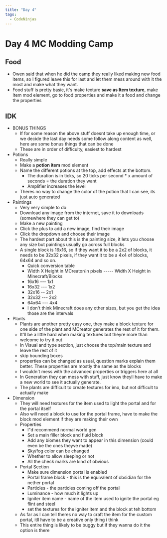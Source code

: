 ```yaml
---
title: "Day 4"
tags:
  - CodeNinjas
---
```


# Day 4 MC Modding Camp

## Food
- Owen said that when he did the camp they really liked making new food items, so I figured leave this for last and let them mess around with it the most and make what they want.
- Food stuff is pretty basic, it's make texture **save as Item texture**, make Item mod element, go to food properties and make it a food and change the properties
## IDK
- BONUS THINGS
  - If for some reason the above stuff doesnt take up enough time, or we decide the last day needs some follow along content as well, here are some bonus things that can be done
  - These are in order of difficulty, easiest to hardest
- Potions
  - Really simple
  - Make a **potion item** mod element
  - Name the different potions at the top, add effects at the bottom.
    - The duration is in ticks, so 20 ticks per second \* x amount of seconds = the duration they want
    - Amplifier increases the level
  - Theres no way to change the color of the potion that I can see, its just auto generated
- Paintings
  - Very very simple to do
  - Download any image from the internet, save it to downloads (somewhere they can get to)
  - Make a new painting
  - Click the plus to add a new image, find their image
  - Click the dropdown and choose their image
  - The hardest part about this is the painting size, it lets you choose any size but paintings usually go across full blocks
  - A single block is 16x16, so if they want it to be a 2x2 of blocks, it needs to be 32x32 pixels, if they want it to be a 4x4 of blocks, 64x64 and so on.
    - Quick conversion table
    - Width X Height in MCreator/in pixels ----- Width X Height in Minecraft/Blocks
    - 16x16 --- 1x1
    - 16x32 --- 1x2
    - 32x16 -- 2x1
    - 32x32 --- 2x2
    - 64x64 --- 4x4
    - I don't think Minecraft does any other sizes, but you get the idea those are the intervals
- Plants
  - Plants are another pretty easy one, they make a block texture for one side of the plant and MCreator generates the rest of it for them.
  - It'll be a little hard when making textures but theyre more than welcome to try it out
  - In Visual and type section, just choose the top/main texture and leave the rest of it
  - skip bounding boxes
  - properties can be changed as usual, question marks explain them better. These properties are mostly the same as the blocks
  - I wouldn't mess with the advanced properties or triggers here at all
  - In Generation they can mess with stuff, just know theyll have to make a new world to see it actually generate.
  - The plants are difficult to create textures for imo, but not difficult to actually make
- Dimension
  - They will need textures for the item used to light the portal and for the portal itself
  - Also will need a block to use for the portal frame, have to make the block mod element if they are making their own
  - Properties
    - I"d recommend normal world gen
    - Set a main filler block and fluid block
    - Add any biomes they want to appear in this dimension (could even be the ones theyve made)
    - Sky/fog color can be changed
    - Whether to allow sleeping or not
    - All the check marks are kind of obvious
  - Portal Section
    - Make sure dimension portal is enabled
    - Portal frame block - this is the equivalent of obsidian for the nether portal
    - Particles - the particles coming off the portal
    - Luminance - how much it lights up
    - Igniter item name - name of the item used to ignite the portal eg flint and steel
    - set the textures for the igniter item and the block at teh bottom
  - As far as I can tell theres no way to craft the item for the custom portal, itll have to be a creative only thing i think
  - This entire thing is likely to be buggy but if they wanna do it the option is there
